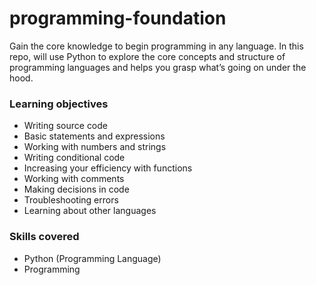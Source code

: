 # programming-foundation

Gain the core knowledge to begin programming in any language. In this repo, will use Python to explore the core concepts and structure of programming languages and helps you grasp what’s going on under the hood.

### Learning objectives

- Writing source code
- Basic statements and expressions
- Working with numbers and strings
- Writing conditional code
- Increasing your efficiency with functions
- Working with comments
- Making decisions in code
- Troubleshooting errors
- Learning about other languages

### Skills covered

- Python (Programming Language)
- Programming
